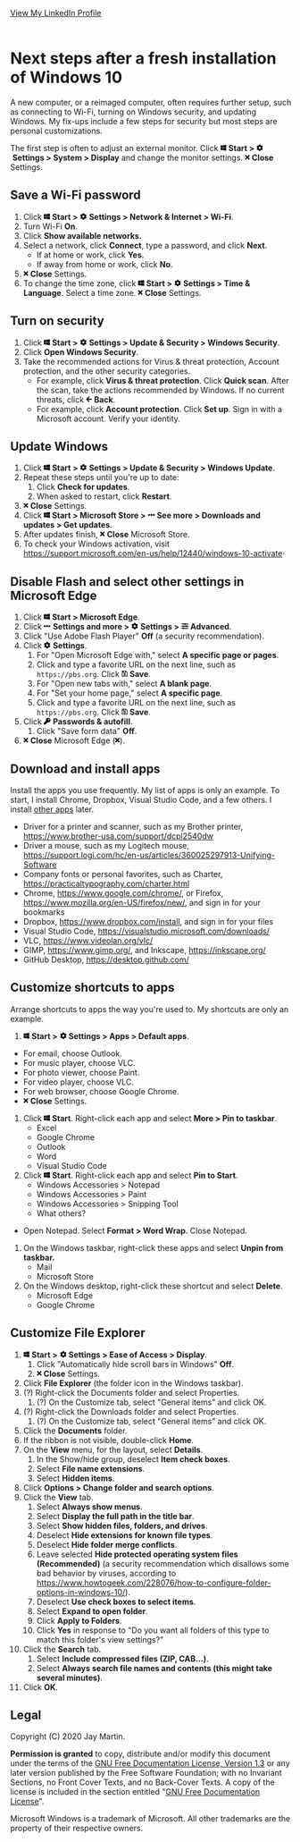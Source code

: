 [View My LinkedIn Profile](https://www.linkedin.com/in/jayedwardmartin)<br><br>


# Next steps after a fresh installation of Windows 10

A new computer, or a reimaged computer, often requires further setup, such as connecting to Wi-Fi, turning on Windows security, and updating Windows. My fix-ups include a few steps for security but most steps are personal customizations. 

The first step is often to adjust an external monitor. Click <img src='fab/windows.svg' alt='Windows' height='12'>&nbsp;**Start >** <img src='fas/cog.svg' alt='Settings' height='12'>&nbsp;**Settings > System > Display** and change the monitor settings. <img src='fas/times.svg' alt='X' height='12'>&nbsp;**Close** Settings.

## Save a Wi-Fi password

1. Click <img src='fab/windows.svg' alt='Windows' height='12'>&nbsp;**Start >** <img src='fas/cog.svg' alt='Settings' height='12'>&nbsp;**Settings > Network & Internet > Wi-Fi**.
1. Turn Wi-Fi **On**.
1. Click **Show available networks.**
1. Select a network, click **Connect**, type a password, and click **Next**. 
    - If at home or work, click **Yes**. 
    - If away from home or work, click **No**.
1. <img src='fas/times.svg' alt='X' height='12'>&nbsp;**Close** Settings.
1. To change the time zone, click <img src='fab/windows.svg' alt='Windows' height='12'>&nbsp;**Start >** <img src='fas/cog.svg' alt='Settings' height='12'>&nbsp;**Settings > Time & Language**. Select a time zone. <img src='fas/times.svg' alt='X' height='12'>&nbsp;**Close** Settings.

## Turn on security

1. Click <img src='fab/windows.svg' alt='Windows' height='12'>&nbsp;**Start >** <img src='fas/cog.svg' alt='Settings' height='12'>&nbsp;**Settings > Update & Security > Windows Security**. 
1. Click **Open Windows Security**.
1. Take the recommended actions for Virus & threat protection, Account protection, and the other security categories.
    - For example, click **Virus & threat protection**. Click **Quick scan**. After the scan, take the actions recommended by Windows. If no current threats, click <img src='fas/arrow-left.svg' alt='X' height='12'>&nbsp;**Back**.
    - For example, click **Account protection**. Click **Set up**. Sign in with a Microsoft account. Verify your identity.

## Update Windows

1. Click <img src='fab/windows.svg' alt='Windows' height='12'>&nbsp;**Start >** <img src='fas/cog.svg' alt='Settings' height='12'>&nbsp;**Settings > Update & Security > Windows Update**.
1. Repeat these steps until you're up to date:
   1. Click **Check for updates**.
   1. When asked to restart, click **Restart**.
1. <img src='fas/times.svg' alt='X' height='12'>&nbsp;**Close** Settings.
1. Click <img src='fab/windows.svg' alt='Windows' height='12'>&nbsp;**Start > Microsoft Store >** <img src='fas/ellipsis-h.svg' alt='...' width='12'>&nbsp;**See more > Downloads and updates > Get updates**.
1. After updates finish, <img src='fas/times.svg' alt='X' height='12'>&nbsp;**Close** Microsoft Store.
1. To check your Windows activation, visit <https://support.microsoft.com/en-us/help/12440/windows-10-activate>·

## Disable Flash and select other settings in Microsoft Edge

1. Click <img src='fab/windows.svg' alt='Windows' height='12'>&nbsp;**Start > Microsoft Edge**.
1. Click <img src='fas/ellipsis-h.svg' alt='...' width='12'>&nbsp;**Settings and more >** <img src='fas/cog.svg' alt='Settings' height='12'>&nbsp;**Settings >** <img src='fas/sliders-h.svg' alt='Advanced' height='12'>&nbsp;**Advanced**. 
1. Click "Use Adobe Flash Player" **Off** (a security recommendation).
1. Click <img src='fas/cog.svg' alt='Settings' height='12'>&nbsp;**Settings**.
   1. For "Open Microsoft Edge with," select **A specific page or pages**.
   1. Click and type a favorite URL on the next line, such as `https://pbs.org`. Click <img src='far/save.svg' alt='Save' height='12'>&nbsp;**Save**.
   1. For "Open new tabs with," select **A blank page**.
   1. For "Set your home page," select **A specific page**.
   1. Click and type a favorite URL on the next line, such as `https://pbs.org`. Click <img src='far/save.svg' alt='Save' height='12'>&nbsp;**Save**.
1. Click <img src='fas/key.svg' alt='Key' height='12'>&nbsp;**Passwords & autofill**.
   1. Click "Save form data" **Off**.
1. <img src='fas/times.svg' alt='X' height='12'>&nbsp;**Close** Microsoft Edge (<img src='fas/times.svg' alt='X' height='12'>).

## Download and install apps

Install the apps you use frequently. My list of apps is only an example. To start, I install Chrome, Dropbox, Visual Studio Code, and a few others. I install [other apps]() later.

- Driver for a printer and scanner, such as my Brother printer, <https://www.brother-usa.com/support/dcpl2540dw>
- Driver a mouse, such as my Logitech mouse, <https://support.logi.com/hc/en-us/articles/360025297913-Unifying-Software>
- Company fonts or personal favorites, such as Charter, <https://practicaltypography.com/charter.html>
- Chrome, <https://www.google.com/chrome/>, or Firefox, <https://www.mozilla.org/en-US/firefox/new/>, and sign in for your bookmarks
- Dropbox, <https://www.dropbox.com/install>, and sign in for your files
- Visual Studio Code, <https://visualstudio.microsoft.com/downloads/>
- VLC, <https://www.videolan.org/vlc/>
- GIMP, <https://www.gimp.org/>, and Inkscape, <https://inkscape.org/>
- GitHub Desktop, <https://desktop.github.com/>

## Customize shortcuts to apps

Arrange shortcuts to apps the way you're used to. My shortcuts are only an example.

1. <img src='fab/windows.svg' alt='Windows' height='12'>&nbsp;**Start >** <img src='fas/cog.svg' alt='Settings' height='12'>&nbsp;**Settings > Apps > Default apps**.
  - For email, choose Outlook.
  - For music player, choose VLC.
  - For photo viewer, choose Paint.
  - For video player, choose VLC.
  - For web browser, choose Google Chrome.
  - <img src='fas/times.svg' alt='X' height='12'>&nbsp;**Close** Settings.
1. Click <img src='fab/windows.svg' alt='Windows' height='12'>&nbsp;**Start**. Right-click each app and select **More > Pin to taskbar**.
   - Excel
   - Google Chrome
   - Outlook
   - Word
   - Visual Studio Code
1. Click <img src='fab/windows.svg' alt='Windows' height='12'>&nbsp;**Start**. Right-click each app and select **Pin to Start**.
   - Windows Accessories > Notepad
   - Windows Accessories > Paint
   - Windows Accessories > Snipping Tool
   - What others?  
- Open Notepad. Select **Format > Word Wrap**. Close Notepad.
1. On the Windows taskbar, right-click these apps and select **Unpin from taskbar.**
    - Mail
    - Microsoft Store
1. On the Windows desktop, right-click these shortcut and select **Delete**.
   - Microsoft Edge
   - Google Chrome
   
## Customize File Explorer

1. <img src='fab/windows.svg' alt='Windows' height='12'>&nbsp;**Start >** <img src='fas/cog.svg' alt='Settings' height='12'>&nbsp;**Settings > Ease of Access > Display**. 
   1. Click "Automatically hide scroll bars in Windows" **Off**. 
   1. <img src='fas/times.svg' alt='X' height='12'>&nbsp;**Close** Settings.
1. Click **File Explorer** (the folder icon in the Windows taskbar).
1. (?) Right-click the Documents folder and select Properties.
    1. (?) On the Customize tab, select "General items" and click OK.
1. (?) Right-click the Downloads folder and select Properties.
    1. (?) On the Customize tab, select "General items" and click OK.
1. Click the **Documents** folder.
1. If the ribbon is not visible, double-click **Home**.
1. On the **View** menu, for the layout, select **Details**.
    1. In the Show/hide group, deselect **Item check boxes**.
    1. Select **File name extensions**.
    1. Select **Hidden items**.
1. Click **Options > Change folder and search options**.
1. Click the **View** tab.
    1. Select **Always show menus**.
    1. Select **Display the full path in the title bar**.
    1. Select **Show hidden files, folders, and drives**.
    1. Deselect **Hide extensions for known file types**.
    1. Deselect **Hide folder merge conflicts**.
    1. Leave selected **Hide protected operating system files (Recommended)** (a security recommendation which disallows some bad behavior by viruses, according to <https://www.howtogeek.com/228076/how-to-configure-folder-options-in-windows-10/>).
    1. Deselect **Use check boxes to select items**.
    1. Select **Expand to open folder**.
    1. Click **Apply to Folders**.
    1. Click **Yes** in response to "Do you want all folders of this type to match this folder's view settings?"
1. Click the **Search** tab.
    1. Select **Include compressed files (ZIP, CAB...)**.
    1. Select **Always search file names and contents (this might take several minutes)**.
1. Click **OK**.

## Legal

Copyright (C) 2020 Jay Martin. 

**Permission is granted** to copy, distribute and/or modify this document
under the terms of the [GNU Free Documentation License, Version 1.3](https://www.gnu.org/licenses/fdl-1.3.txt)
or any later version published by the Free Software Foundation; 
with no Invariant Sections, no Front Cover Texts, and no Back-Cover Texts.
A copy of the license is included in the section entitled "[GNU Free Documentation License](fdl-1.3.md)".

Microsoft Windows is a trademark of Microsoft. All other trademarks are the property of their respective owners. 

<!--- --->
